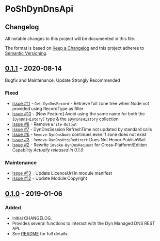# PoShDynDnsApi

## Changelog

All notable changes to this project will be documented in this file.

The format is based on [Keep a Changelog](http://keepachangelog.com/en/1.0.0/)
and this project adheres to [Semantic Versioning](http://semver.org/spec/v2.0.0.html).

## [0.1.1] - 2020-08-14

Bugfix and Maintenance; Update Strongly Recommended

### Fixed

- [Issue #11](https://github.com/thedavecarroll/PoShDynDnsApi/issues/11) - `Get-DynDnsRecord` - Retrieve full zone tree when Node not provided using RecordType as filter
- [Issue #10](https://github.com/thedavecarroll/PoShDynDnsApi/issues/10) - [New Feature] Avoid using the same name for both the `[DynDnsHistory]` type & the `$DynDnsHistory` collection
- [Issue #8](https://github.com/thedavecarroll/PoShDynDnsApi/issues/8) - Remove `Write-Output`
- [Issue #7](https://github.com/thedavecarroll/PoShDynDnsApi/issues/7) - DynDnsSession RefreshTime not updated by standard calls
- [Issue #6](https://github.com/thedavecarroll/PoShDynDnsApi/issues/6) - `Remove-DynDnsNode` continues even if zone does not exist
- [Issue #3](https://github.com/thedavecarroll/PoShDynDnsApi/issues/3) - `Remove-DynDnsHttpRedirect` Does Not Honor PublishWait
- [Issue #2](https://github.com/thedavecarroll/PoShDynDnsApi/issues/2) - Rewrite `Invoke-DynDnsRequest` for Cross-Platform/Edition Capability *Actually released in 0.1.0*

### Maintenance

- [Issue #13](https://github.com/thedavecarroll/PoShDynDnsApi/issues/13) - Update LicenceUri in module manifest
- [Issue #12](https://github.com/thedavecarroll/PoShDynDnsApi/issues/12) - Update Module Copyright

## [0.1.0] - 2019-01-06

### Added

- Initial CHANGELOG.
- Provides several functions to interact with the Dyn Managed DNS REST API.
- See [README](https://github.com/thedavecarroll/PoShDynDnsApi/blob/main/README.md) for full details.

[0.1.1]: https://github.com/thedavecarroll/PoShDynDnsApi/tree/ed52c351d475932325b295db0850c9a4ebae7826
[0.1.0]: https://github.com/thedavecarroll/PoShDynDnsApi/tree/589ca85b4db038c6ef167660365dbfeca0215f5e

[comment]: # (See the following for CHANGELOG example - https://github.com/PowerShell/PowerShellForGitHub/blob/main/CHANGELOG.md.)
